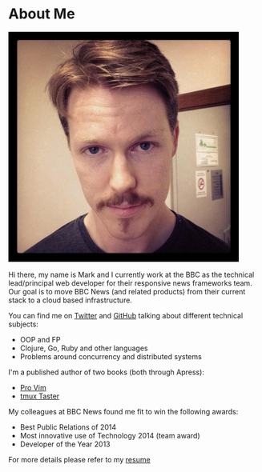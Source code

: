 # About Me

<img src="../images/profile.jpg" class="profile">

Hi there, my name is Mark and I currently work at the BBC as the technical lead/principal web developer for their responsive news frameworks team. Our goal is to move BBC News (and related products) from their current stack to a cloud based infrastructure.

You can find me on [Twitter](http://www.twitter.com/integralist) and [GitHub](https://github.com/integralist) talking about different technical subjects:

- OOP and FP
- Clojure, Go, Ruby and other languages
- Problems around concurrency and distributed systems

I'm a published author of two books (both through Apress):

- [Pro Vim](http://www.amazon.co.uk/Pro-Vim-Mark-McDonnell/dp/1484202511/ref=sr_1_1)
- [tmux Taster](http://www.amazon.co.uk/tmux-Taster-Mark-McDonnell-ebook/dp/B00OPTU7LY/ref=sr_1_1)

My colleagues at BBC News found me fit to win the following awards:

- Best Public Relations of 2014
- Most innovative use of Technology 2014 (team award)
- Developer of the Year 2013

For more details please refer to my [resume](http://www.integralist.co.uk/Resume/)
